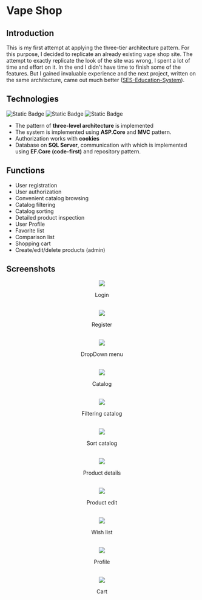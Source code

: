 # Vape Shop

## Introduction
This is my first attempt at applying the three-tier architecture pattern. For this purpose, I decided to replicate an already existing vape shop site. The attempt to exactly replicate the look of the site was wrong, I spent a lot of time and effort on it. In the end I didn't have time to finish some of the features.
But I gained invaluable experience and the next project, written on the same architecture, came out much better (<a href="https://github.com/ApachUSA/SES-Education-System">SES-Education-System</a>).

## Technologies
![Static Badge](https://img.shields.io/badge/ASP.NET-badge?style=for-the-badge&logo=.net&color=%23292929)
![Static Badge](https://img.shields.io/badge/EF.Core-badge?style=for-the-badge&logo=db&color=%23292929)
![Static Badge](https://img.shields.io/badge/SQL-badge?style=for-the-badge&logo=sql%20server&color=%23292929)


- The pattern of **three-level architecture** is implemented
- The system is implemented using **ASP.Core** and **MVC** pattern.
- Authorization works with **cookies**
- Database on **SQL Server**, communication with which is implemented using **EF.Core (code-first)** and repository pattern.

## Functions
- User registration
- User authorization
- Convenient catalog browsing
- Catalog filtering
- Catalog sorting
- Detailed product inspection
- User Profile
- Favorite list
- Comparison list
- Shopping cart
- Create/edit/delete products (admin)

## Screenshots
<div align="center">
  <img src="/VapeShop.Domain/Screenshots/Login.png"/>
  <p>Login</p>
  <br/>
</div>
<div align="center">
  <img src="/VapeShop.Domain/Screenshots/Register.png"/>
  <p>Register</p>
  <br/>
</div>
<div align="center">
  <img src="/VapeShop.Domain/Screenshots/DropDownMenu.png"/>
  <p>DropDown menu</p>
  <br/>
</div>
<div align="center">
  <img src="/VapeShop.Domain/Screenshots/Catalog.png"/>
  <p>Catalog</p>
  <br/>
</div>
<div align="center">
  <img src="/VapeShop.Domain/Screenshots/FilteringCatalog.png"/>
  <p>Filtering catalog</p>
  <br/>
</div>
<div align="center">
  <img src="/VapeShop.Domain/Screenshots/SortCatalog.png"/>
  <p>Sort catalog</p>
  <br/>
</div>
<div align="center">
  <img src="/VapeShop.Domain/Screenshots/ProductDetails.png"/>
  <p>Product details</p>
  <br/>
</div>
<div align="center">
  <img src="/VapeShop.Domain/Screenshots/ProductEdit.png"/>
  <p>Product edit</p>
  <br/>
</div>
<div align="center">
  <img src="/VapeShop.Domain/Screenshots/WishList.png"/>
  <p>Wish list</p>
  <br/>
</div>
<div align="center">
  <img src="/VapeShop.Domain/Screenshots/Profile.png"/>
  <p>Profile</p>
  <br/>
</div>
<div align="center">
  <img src="/VapeShop.Domain/Screenshots/Cart.png"/>
  <p>Cart</p>
  <br/>
</div>


